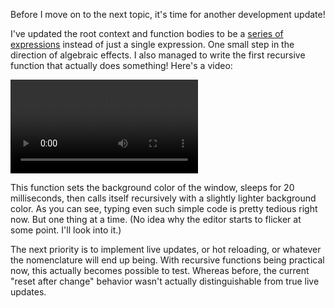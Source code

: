Before I move on to the next topic, it's time for another development update!

I've updated the root context and function bodies to be a
[series of expressions](/daily/2025-04-27) instead of just a single expression.
One small step in the direction of algebraic effects. I also managed to write
the first recursive function that actually does something! Here's a video:

<video controls>
    <source src="2025-05-30/recursive-function.webm" />
</video>

This function sets the background color of the window, sleeps for 20
milliseconds, then calls itself recursively with a slightly lighter background
color. As you can see, typing even such simple code is pretty tedious right now.
But one thing at a time. (No idea why the editor starts to flicker at some
point. I'll look into it.)

The next priority is to implement live updates, or hot reloading, or whatever
the nomenclature will end up being. With recursive functions being practical
now, this actually becomes possible to test. Whereas before, the current "reset
after change" behavior wasn't actually distinguishable from true live updates.
